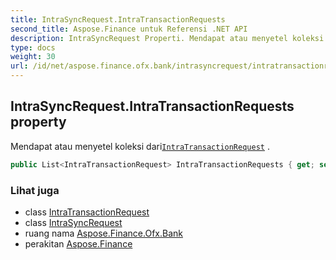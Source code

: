 ```yaml
---
title: IntraSyncRequest.IntraTransactionRequests
second_title: Aspose.Finance untuk Referensi .NET API
description: IntraSyncRequest Properti. Mendapat atau menyetel koleksi dariIntraTransactionRequest .
type: docs
weight: 30
url: /id/net/aspose.finance.ofx.bank/intrasyncrequest/intratransactionrequests/
---
```

## IntraSyncRequest.IntraTransactionRequests property

Mendapat atau menyetel koleksi dari[`IntraTransactionRequest`](../../intratransactionrequest/) .

```csharp
public List<IntraTransactionRequest> IntraTransactionRequests { get; set; }
```

### Lihat juga

* class [IntraTransactionRequest](../../intratransactionrequest/)
* class [IntraSyncRequest](../)
* ruang nama [Aspose.Finance.Ofx.Bank](../../intrasyncrequest/)
* perakitan [Aspose.Finance](../../../)


